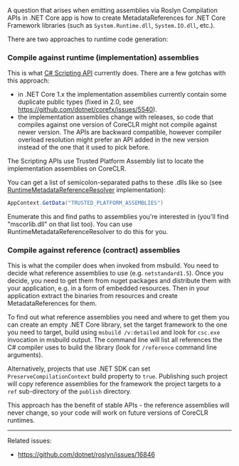 A question that arises when emitting assemblies via Roslyn Compilation APIs in .NET Core app is how to create MetadataReferences for .NET Core Framework libraries (such as ```System.Runtime.dll```, ```System.IO.dll```, etc.). 

There are two approaches to runtime code generation:

### Compile against runtime (implementation) assemblies

This is what [C# Scripting API](https://github.com/dotnet/roslyn/wiki/Scripting-API-Samples) currently does. There are a few gotchas with this approach:
- in .NET Core 1.x the implementation assemblies currently contain some duplicate public types (fixed in 2.0, see https://github.com/dotnet/corefx/issues/5540).
- the implementation assemblies change with releases, so code that compiles against one version of CoreCLR might not compile against newer version.
  The APIs are backward compatible, however compiler overload resolution might prefer an API added in the new version instead of the one that it used to pick before.

The Scripting APIs use Trusted Platform Assembly list to locate the implementation assemblies on CoreCLR.

You can get a list of semicolon-separated paths to these .dlls like so (see [RuntimeMetadataReferenceResolver](http://source.roslyn.io/#Microsoft.CodeAnalysis.Scripting/Hosting/Resolvers/RuntimeMetadataReferenceResolver.cs,180) implementation):

```C#
AppContext.GetData("TRUSTED_PLATFORM_ASSEMBLIES")
```

Enumerate this and find paths to assemblies you're interested in (you'll find "mscorlib.dll" on that list too).
You can use RuntimeMetadataReferenceResolver to do this for you.

### Compile against reference (contract) assemblies

This is what the compiler does when invoked from msbuild. You need to decide what reference assemblies to use (e.g. ```netstandard1.5```). Once you decide, you need to get them from nuget packages and distribute them with your application, e.g. in a form of embedded resources. Then in your application extract the binaries from resources and create MetadataReferences for them. 

To find out what reference assemblies you need and where to get them you can create an empty .NET Core library, set the target framework to the one you need to target, build using ```msbuild /v:detailed``` and look for ```csc.exe``` invocation in msbuild output. The command line will list all references the C# compiler uses to build the library (look for ```/reference``` command line arguments).

Alternatively, projects that use .NET SDK can set `PreserveCompilationContext` build property to `true`. Publishing such project will copy reference assemblies for the framework the project targets to a `ref` sub-directory of the `publish` directory.

This approach has the benefit of stable APIs - the reference assemblies will never change, so your code will work on future versions of CoreCLR runtimes.

---

Related issues:
- https://github.com/dotnet/roslyn/issues/16846